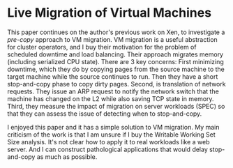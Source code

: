 # Live Migration of Virtual Machines

This paper continues on the author's previous work on Xen, to investigate a *pre-copy* approach to VM migration. VM migration is a useful abstraction for cluster operators, and I buy their motivation for the problem of scheduled downtime and load balancing. Their approach migrates memory (including serialized CPU state). There are 3 key concerns: First minimizing downtime, which they do by copying pages from the source machine to the target machine while the source continues to run. Then they have a short stop-and-copy phase to copy dirty pages. Second, is translation of network requests. They issue an ARP request to notify the network switch that the machine has changed on the L2 while also saving TCP state in memory. Third, they measure the impact of migration on server workloads (SPEC) so that they can assess the issue of detecting when to stop-and-copy.

I enjoyed this paper and it has a simple solution to VM migration. My main criticism of the work is that I am unsure if I buy the Writable Working Set Size analysis. It's not clear how to apply it to real workloads like a web server. And I can construct pathological applications that would delay stop-and-copy as much as possible.
